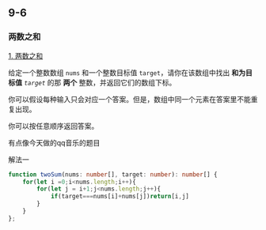 ## 9-6

### 两数之和

[1. 两数之和](https://leetcode.cn/problems/two-sum/)

给定一个整数数组 `nums` 和一个整数目标值 `target`，请你在该数组中找出 **和为目标值** *`target`* 的那 **两个** 整数，并返回它们的数组下标。

你可以假设每种输入只会对应一个答案。但是，数组中同一个元素在答案里不能重复出现。

你可以按任意顺序返回答案。

有点像今天做的qq音乐的题目

解法一

```ts
function twoSum(nums: number[], target: number): number[] {
    for(let i =0;i<nums.length;i++){
        for(let j = i+1;j<nums.length;j++){
            if(target===nums[i]+nums[j])return[i,j]
        }
    }
};
```




